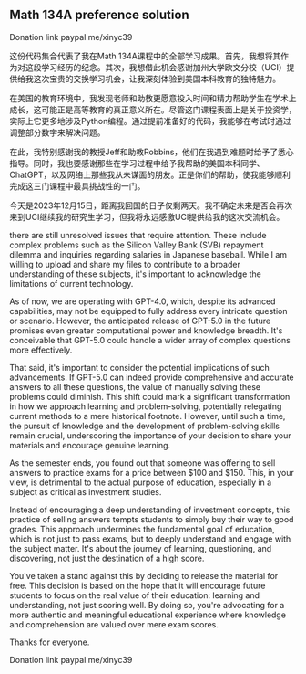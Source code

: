 ## Math 134A preference solution

Donation link
paypal.me/xinyc39

这份代码集合代表了我在Math 134A课程中的全部学习成果。首先，我想将其作为对这段学习经历的纪念。其次，我想借此机会感谢加州大学欧文分校（UCI）提供给我这次宝贵的交换学习机会，让我深刻体验到美国本科教育的独特魅力。

在美国的教育环境中，我发现老师和助教更愿意投入时间和精力帮助学生在学术上成长，这可能正是高等教育的真正意义所在。尽管这门课程表面上是关于投资学，实际上它更多地涉及Python编程。通过提前准备好的代码，我能够在考试时通过调整部分数字来解决问题。

在此，我特别感谢我的教授Jeff和助教Robbins，他们在我遇到难题时给予了悉心指导。同时，我也要感谢那些在学习过程中给予我帮助的美国本科同学、ChatGPT，以及网络上那些我从未谋面的朋友。正是你们的帮助，使我能够顺利完成这三门课程中最具挑战性的一门。

今天是2023年12月15日，距离我回国的日子仅剩两天。我不确定未来是否会再次来到UCI继续我的研究生学习，但我将永远感激UCI提供给我的这次交流机会。

there are still unresolved issues that require attention. These include complex problems such as the Silicon Valley Bank (SVB) repayment dilemma and inquiries regarding salaries in Japanese baseball. While I am willing to upload and share my files to contribute to a broader understanding of these subjects, it's important to acknowledge the limitations of current technology.

As of now, we are operating with GPT-4.0, which, despite its advanced capabilities, may not be equipped to fully address every intricate question or scenario. However, the anticipated release of GPT-5.0 in the future promises even greater computational power and knowledge breadth. It's conceivable that GPT-5.0 could handle a wider array of complex questions more effectively.

That said, it's important to consider the potential implications of such advancements. If GPT-5.0 can indeed provide comprehensive and accurate answers to all these questions, the value of manually solving these problems could diminish. This shift could mark a significant transformation in how we approach learning and problem-solving, potentially relegating current methods to a mere historical footnote. However, until such a time, the pursuit of knowledge and the development of problem-solving skills remain crucial, underscoring the importance of your decision to share your materials and encourage genuine learning.

As the semester ends, you found out that someone was offering to sell answers to practice exams for a price between $100 and $150. This, in your view, is detrimental to the actual purpose of education, especially in a subject as critical as investment studies.

Instead of encouraging a deep understanding of investment concepts, this practice of selling answers tempts students to simply buy their way to good grades. This approach undermines the fundamental goal of education, which is not just to pass exams, but to deeply understand and engage with the subject matter. It's about the journey of learning, questioning, and discovering, not just the destination of a high score.

You've taken a stand against this by deciding to release the material for free. This decision is based on the hope that it will encourage future students to focus on the real value of their education: learning and understanding, not just scoring well. By doing so, you're advocating for a more authentic and meaningful educational experience where knowledge and comprehension are valued over mere exam scores.

Thanks for everyone.

Donation link
paypal.me/xinyc39
